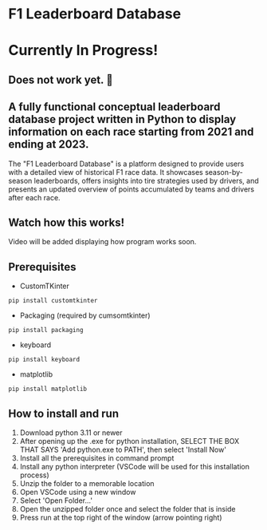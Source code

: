 # F1 Leaderboard Database

# Currently In Progress!
## Does not work yet. 🥺

## A fully functional conceptual leaderboard database project written in Python to display information on each race starting from 2021 and ending at 2023.

The "F1 Leaderboard Database" is a platform designed to provide users with a detailed view of historical F1 race data. It showcases season-by-season leaderboards, offers insights into tire strategies used by drivers, and presents an updated overview of points accumulated by teams and drivers after each race.

## Watch how this works!
Video will be added displaying how program works soon.

## Prerequisites
- CustomTKinter
```
pip install customtkinter
```

- Packaging (required by cumsomtkinter)
```
pip install packaging
```

- keyboard
```
pip install keyboard
```

- matplotlib
```
pip install matplotlib
```

## How to install and run
1. Download python 3.11 or newer
2. After opening up the .exe for python installation, SELECT THE BOX THAT SAYS 'Add python.exe to PATH', then select 'Install Now'
3. Install all the prerequisites in command prompt
4. Install any python interpreter (VSCode will be used for this installation process)
5. Unzip the folder to a memorable location
6. Open VSCode using a new window
7. Select 'Open Folder...'
8. Open the unzipped folder once and select the folder that is inside
9. Press run at the top right of the window (arrow pointing right)
